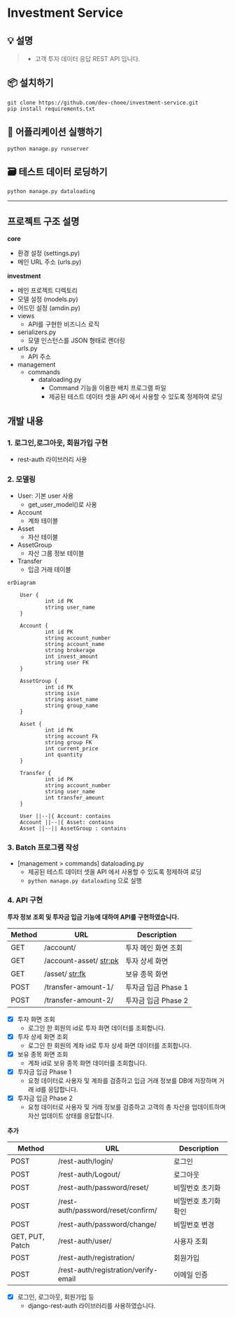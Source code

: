 # Investment Service
## :bulb: 설명
> - 고객 투자 데이터 응답 REST API 입니다.

## :package: 설치하기
    git clone https://github.com/dev-choee/investment-service.git
    pip install requirements.txt

## :rocket: 어플리케이션 실행하기
    python manage.py runserver

## :card_file_box: 테스트 데이터 로딩하기
    python manage.py dataloading





---
## 프로젝트 구조 설명

**core**
- 환경 설정 (settings.py)
- 메인 URL 주소 (urls.py)

**investment**
- 메인 프로젝트 디렉토리
- 모델 설정 (models.py)
- 어드민 설정 (amdin.py)
- views
  - API를 구현한 비즈니스 로직
- serializers.py
  - 모델 인스턴스를 JSON 형태로 렌더링
- urls.py
  - API 주소
- management
    - commands
      - dataloading.py
          - Command 기능을 이용한 배치 프로그램 파일
          - 제공된 테스트 데이터 셋을 API 에서 사용할 수 있도록 정제하여 로딩

## 개발 내용
### 1. 로그인,로그아웃, 회원가입 구현
  - rest-auth 라이브러리 사용

### 2. 모델링
  - User: 기본 user 사용 
    - get_user_model()로 사용
  - Account
    - 계좌 테이블
  - Asset
    - 자산 테이블
  - AssetGroup
    - 자산 그룹 정보 테이블
  - Transfer
    - 입금 거래 테이블
    
```mermaid
erDiagram

    User {
            int id PK
            string user_name
    }
    
    Account {
            int id PK
            string account_number
            string account_name
            string brokerage
            int invest_amount
            string user FK
    }		

    AssetGroup {
            int id PK
            string isin
            string asset_name
            string group_name
    }

    Asset {
            int id PK
            string account Fk
            string group FK
            int current_price
            int quantity  
    }
    
    Transfer {
            int id PK
            string account_number
            string user_name
            int transfer_amount
    }
    
    User ||--|{ Account: contains
    Account ||--|{ Asset: contains
    Asset ||--|| AssetGroup : contains
```
    
### 3. Batch 프로그램 작성
- [management > commands] dataloading.py 
  - 제공된 테스트 데이터 셋을 API 에서 사용할 수 있도록 정제하여 로딩
  - ```python manage.py dataloading``` 으로 실행

### 4. API 구현
**투자 정보 조회 및 투자금 입금 기능에 대하여 API를 구현하였습니다.**

| Method          | URL                                  | Description     |
|-----------------|--------------------------------------|-----------------|
| GET             | /account/                            | 투자 메인 화면 조회     |
| GET             | /account-asset/ <str:pk>             | 투자 상세 화면        |
| GET             | /asset/ <str:fk>                     | 보유 종목 화면        |
| POST            | /transfer-amount-1/                  | 투자금 입금 Phase 1  |
| POST            | /transfer-amount-2/                  | 투자금 입금 Phase 2  |

-[X] 투자 화면 조회
  - 로그인 한 회원의 id로 투자 화면 데이터를 조회합니다.
-[X] 투자 상세 화면 조회
  - 로그인 한 회원의 계좌 id로 투자 상세 화면 데이터를 조회합니다.
-[X] 보유 종목 화면 조회
  - 계좌 id로 보유 종목 화면 데이터를 조회합니다.
-[X] 투자금 입금 Phase 1
  - 요청 데이터로 사용자 및 계좌를 검증하고 입금 거래 정보를 DB에 저장하며 거래 id를 응답합니다.
-[X] 투자금 입금 Phase 2
  - 요청 데이터로 사용자 및 거래 정보를 검증하고 고객의 총 자산을 업데이트하며 자산 업데이트 상태를 응답합니다. 

**추가**
  
| Method          | URL                                  | Description      |
|-----------------|--------------------------------------|------------------|
| POST            | /rest-auth/login/                    | 로그인              |
| POST            | /rest-auth/Logout/                   | 로그아웃             |
| POST            | /rest-auth/password/reset/           | 비밀번호 초기화         |
| POST            | /rest-auth/password/reset/confirm/   | 비밀번호 초기화 확인      |
| POST            | /rest-auth/password/change/          | 비밀번호 변경          |
| GET, PUT, Patch | /rest-auth/user/                     | 사용자 조회           |
| POST            | /rest-auth/registration/             | 회원가입             |
| POST            | /rest-auth/registration/verify-email | 이메일 인증           |
-[X] 로그인, 로그아웃, 회원가입 등
  - django-rest-auth 라이브러리를 사용하였습니다.






